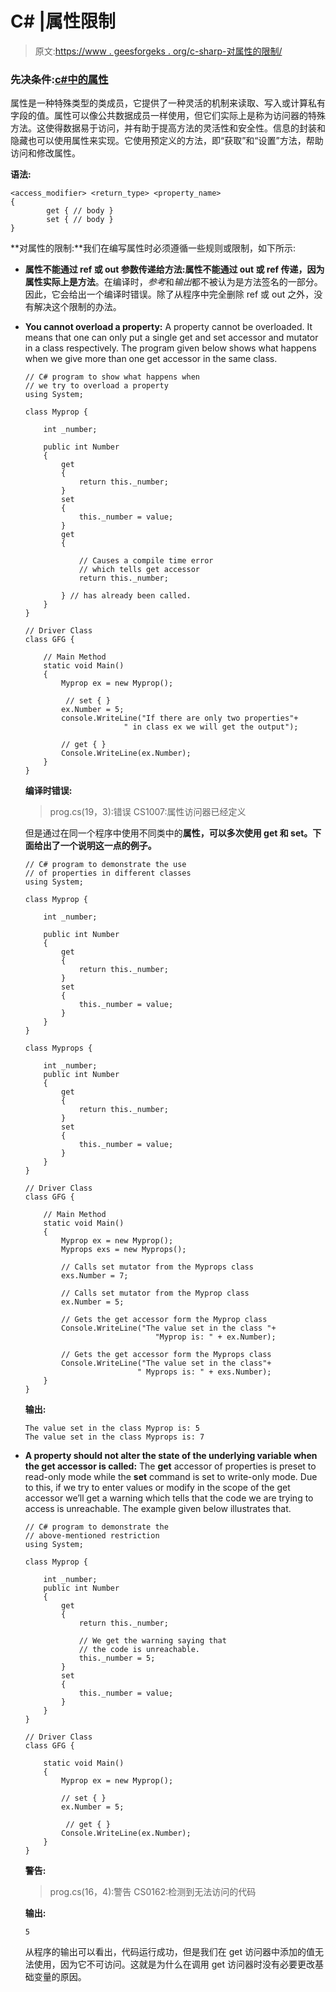 # C# |属性限制

> 原文:[https://www . geesforgeks . org/c-sharp-对属性的限制/](https://www.geeksforgeeks.org/c-sharp-restrictions-on-properties/)

### 先决条件:[c#中的属性](https://www.geeksforgeeks.org/c-sharp-properties/)

属性是一种特殊类型的类成员，它提供了一种灵活的机制来读取、写入或计算私有字段的值。属性可以像公共数据成员一样使用，但它们实际上是称为访问器的特殊方法。这使得数据易于访问，并有助于提高方法的灵活性和安全性。信息的封装和隐藏也可以使用属性来实现。它使用预定义的方法，即“获取”和“设置”方法，帮助访问和修改属性。

**语法:**

```
<access_modifier> <return_type> <property_name>
{
        get { // body }
        set { // body }
}

```

**对属性的限制:**我们在编写属性时必须遵循一些规则或限制，如下所示:

*   **属性不能通过 ref 或 out 参数传递给方法:**属性不能通过 out 或 ref 传递，因为**属性实际上是方法**。在编译时，*参考*和*输出*都不被认为是方法签名的一部分。因此，它会给出一个编译时错误。除了从程序中完全删除 ref 或 out 之外，没有解决这个限制的办法。
*   **You cannot overload a property:** A property cannot be overloaded. It means that one can only put a single get and set accessor and mutator in a class respectively. The program given below shows what happens when we give more than one get accessor in the same class.

    ```
    // C# program to show what happens when
    // we try to overload a property
    using System;

    class Myprop {

        int _number;

        public int Number
        {
            get
            {
                return this._number;
            }
            set
            {
                this._number = value;
            }
            get
            {

                // Causes a compile time error
                // which tells get accessor
                return this._number; 

            } // has already been called.
        }
    }

    // Driver Class
    class GFG {

        // Main Method
        static void Main()
        {
            Myprop ex = new Myprop();

             // set { }
            ex.Number = 5;
            console.WriteLine("If there are only two properties"+
                          " in class ex we will get the output");

            // get { }
            Console.WriteLine(ex.Number); 
        }
    }
    ```

    **编译时错误:**

    > prog.cs(19，3):错误 CS1007:属性访问器已经定义

    但是通过在同一个程序中使用不同类中的**属性，可以多次使用 get 和 set。下面给出了一个说明这一点的例子。**

    ```
    // C# program to demonstrate the use
    // of properties in different classes
    using System;

    class Myprop {

        int _number;

        public int Number
        {
            get
            {
                return this._number;
            }
            set
            {
                this._number = value;
            }
        }
    }

    class Myprops {

        int _number;
        public int Number
        {
            get
            {
                return this._number;
            }
            set
            {
                this._number = value;
            }
        }
    }

    // Driver Class
    class GFG {

        // Main Method
        static void Main()
        {
            Myprop ex = new Myprop();
            Myprops exs = new Myprops();

            // Calls set mutator from the Myprops class
            exs.Number = 7; 

            // Calls set mutator from the Myprop class
            ex.Number = 5; 

            // Gets the get accessor form the Myprop class
            Console.WriteLine("The value set in the class "+
                                 "Myprop is: " + ex.Number); 

            // Gets the get accessor form the Myprops class
            Console.WriteLine("The value set in the class"+
                             " Myprops is: " + exs.Number); 
        }
    }
    ```

    **输出:**

    ```
    The value set in the class Myprop is: 5
    The value set in the class Myprops is: 7

    ```

*   **A property should not alter the state of the underlying variable when the get accessor is called:** The **get** accessor of properties is preset to read-only mode while the **set** command is set to write-only mode. Due to this, if we try to enter values or modify in the scope of the get accessor we’ll get a warning which tells that the code we are trying to access is unreachable. The example given below illustrates that.

    ```
    // C# program to demonstrate the 
    // above-mentioned restriction
    using System;

    class Myprop {

        int _number;
        public int Number
        {
            get
            {
                return this._number;

                // We get the warning saying that
                // the code is unreachable.
                this._number = 5; 
            }
            set
            {
                this._number = value;
            }
        }
    }

    // Driver Class
    class GFG {

        static void Main()
        {
            Myprop ex = new Myprop();

            // set { }
            ex.Number = 5; 

             // get { }
            Console.WriteLine(ex.Number);
        }
    }
    ```

    **警告:**

    > prog.cs(16，4):警告 CS0162:检测到无法访问的代码

    **输出:**

    ```
    5
    ```

    从程序的输出可以看出，代码运行成功，但是我们在 get 访问器中添加的值无法使用，因为它不可访问。这就是为什么在调用 get 访问器时没有必要更改基础变量的原因。